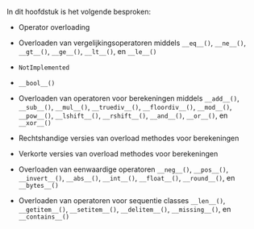 In dit hoofdstuk is het volgende besproken:

-   Operator overloading

-   Overloaden van vergelijkingsoperatoren middels `__eq__()`,
    `__ne__()`, `__gt__()`, `__ge__()`, `__lt__()`, en `__le__()`

-   `NotImplemented`

-   `__bool__()`

-   Overloaden van operatoren voor berekeningen middels `__add__()`,
    `__sub__()`, `__mul__()`, `__truediv__()`, `__floordiv__()`,
    `__mod__()`, `__pow__()`, `__lshift__()`, `__rshift__()`,
    `__and__()`, `__or__()`, en `__xor__()`

-   Rechtshandige versies van overload methodes voor berekeningen

-   Verkorte versies van overload methodes voor berekeningen

-   Overloaden van eenwaardige operatoren `__neg__()`, `__pos__()`,
    `__invert__()`, `__abs__()`, `__int__()`, `__float__()`,
    `__round__()`, en `__bytes__()`

-   Overloaden van operatoren voor sequentie classes `__len__()`,
    `__getitem__()`, `__setitem__()`, `__delitem__()`, `__missing__()`,
    en `__contains__()`
